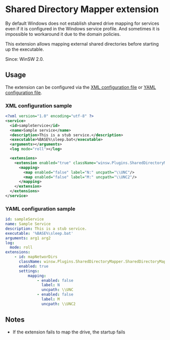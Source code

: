 # Shared Directory Mapper extension

By default Windows does not establish shared drive mapping for services even if it is configured in the Windows service profile.
And sometimes it is impossible to workaround it due to the domain policies.

This extension allows mapping external shared directories before starting up the executable.

Since: WinSW 2.0.

## Usage

The extension can be configured via the [XML configuration file](../xmlConfigFile.md) or [YAML configuration file](../yamlConfigFile.md).

### XML configuration sample

```xml
<?xml version="1.0" encoding="utf-8" ?>
<service>
  <id>sampleService</id>
  <name>Sample service</name>
  <description>This is a stub service.</description>
  <executable>%BASE%\sleep.bat</executable>
  <arguments></arguments>
  <log mode="roll"></log>

  <extensions>
    <extension enabled="true" className="winsw.Plugins.SharedDirectoryMapper.SharedDirectoryMapper" id="mapNetworDirs">
      <mapping>
        <map enabled="false" label="N:" uncpath="\\UNC"/>
        <map enabled="false" label="M:" uncpath="\\UNC2"/>
      </mapping>
    </extension>
  </extensions>
</service>
```

### YAML configuration sample

```yaml
id: sampleService
name: Sample Service
description: This is a stub service.
executable: '%BASE%\sleep.bat'
arguments: arg1 arg2
log:
  mode: roll
extensions:
    - id: mapNetworDirs
      className: winsw.Plugins.SharedDirectoryMapper.SharedDirectoryMapper
      enabled: true
      settings:
          mapping:
              - enabled: false
                label: N
                uncpath: \\UNC
              - enabled: false
                label: M
                uncpath: \\UNC2
```

## Notes

* If the extension fails to map the drive, the startup fails
